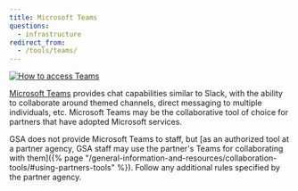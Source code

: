 ```yaml
---
title: Microsoft Teams
questions:
  - infrastructure
redirect_from:
  - /tools/teams/
---
```


[![How to access Teams](https://docs.google.com/drawings/d/e/2PACX-1vRUfwfLa4y4Fc4EqymMzJk4cECAdffFyi6_rbmzstYlunQ0mJ60L_IG2PfpJEYJ-Wyz1cr7z6N6rlMG/pub?w=890&h=1047)](https://docs.google.com/drawings/d/1umlAP1Tr2C8NHHdd8JsJgEY3cZJbbY_d2aWXkoAknds/edit)

[Microsoft Teams](https://www.microsoft.com/en-us/microsoft-365/microsoft-teams/group-chat-software)
provides chat capabilities similar to Slack, with the ability to collaborate
around themed channels, direct messaging to multiple individuals, etc. Microsoft
Teams may be the collaborative tool of choice for partners that have adopted
Microsoft services.

GSA does not provide Microsoft Teams to staff, but [as an authorized tool at a
partner agency, GSA staff may use the partner's Teams for collaborating with
them]({% page "/general-information-and-resources/collaboration-tools/#using-partners-tools" %}).
Follow any additional rules specified by the partner agency.
